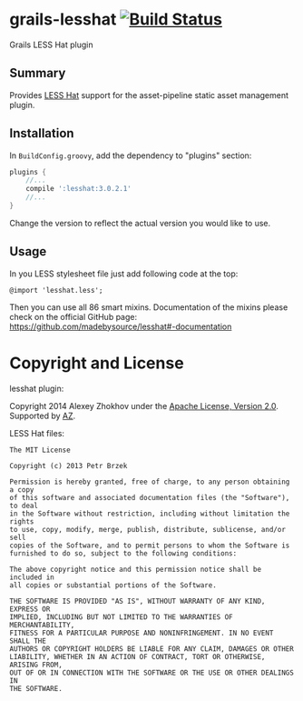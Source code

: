 grails-lesshat [![Build Status](https://travis-ci.org/donbeave/grails-lesshat.svg?branch=master)](https://travis-ci.org/donbeave/grails-lesshat)
============

Grails LESS Hat plugin

Summary
-------

Provides [LESS Hat][lesshat] support for the asset-pipeline static asset management plugin.

Installation
------------

In `BuildConfig.groovy`, add the dependency to "plugins" section:

```groovy
plugins {
    //...
    compile ':lesshat:3.0.2.1'
    //...
}
```

Change the version to reflect the actual version you would like to use.

Usage
-----

In you LESS stylesheet file just add following code at the top:

```
@import 'lesshat.less';
```

Then you can use all 86 smart mixins. Documentation of the mixins please check on the official GitHub page:
https://github.com/madebysource/lesshat#-documentation


Copyright and License
===

lesshat plugin:

Copyright 2014 Alexey Zhokhov under the [Apache License, Version 2.0](LICENSE). Supported by [AZ][zhokhov].

LESS Hat files:

```
The MIT License
   
Copyright (c) 2013 Petr Brzek
   
Permission is hereby granted, free of charge, to any person obtaining a copy
of this software and associated documentation files (the "Software"), to deal
in the Software without restriction, including without limitation the rights
to use, copy, modify, merge, publish, distribute, sublicense, and/or sell
copies of the Software, and to permit persons to whom the Software is
furnished to do so, subject to the following conditions:

The above copyright notice and this permission notice shall be included in
all copies or substantial portions of the Software.

THE SOFTWARE IS PROVIDED "AS IS", WITHOUT WARRANTY OF ANY KIND, EXPRESS OR
IMPLIED, INCLUDING BUT NOT LIMITED TO THE WARRANTIES OF MERCHANTABILITY,
FITNESS FOR A PARTICULAR PURPOSE AND NONINFRINGEMENT. IN NO EVENT SHALL THE
AUTHORS OR COPYRIGHT HOLDERS BE LIABLE FOR ANY CLAIM, DAMAGES OR OTHER
LIABILITY, WHETHER IN AN ACTION OF CONTRACT, TORT OR OTHERWISE, ARISING FROM,
OUT OF OR IN CONNECTION WITH THE SOFTWARE OR THE USE OR OTHER DEALINGS IN
THE SOFTWARE.
```

[lesshat]: http://lesshat.madebysource.com
[zhokhov]: http://www.zhokhov.com
